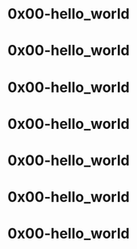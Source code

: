 # 0x00-hello_world 
# 0x00-hello_world 
# 0x00-hello_world 
# 0x00-hello_world 
# 0x00-hello_world 
# 0x00-hello_world 
# 0x00-hello_world 

